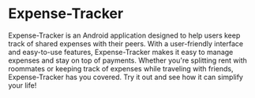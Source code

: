 # Expense-Tracker

Expense-Tracker is an Android application designed to help users keep track of shared expenses with their peers. With a user-friendly interface and easy-to-use features, Expense-Tracker makes it easy to manage expenses and stay on top of payments. Whether you're splitting rent with roommates or keeping track of expenses while traveling with friends, Expense-Tracker has you covered. Try it out and see how it can simplify your life!
